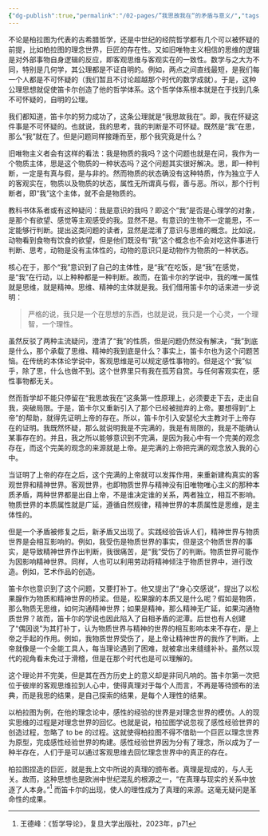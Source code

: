 ```yaml
---
{"dg-publish":true,"permalink":"/02-pages/”我思故我在“的矛盾与意义/","tags":["personal/blog","哲学/笛卡尔"]}
---
```


不论是柏拉图为代表的古希腊哲学，还是中世纪的经院哲学都有几个可以被怀疑的前提，比如柏拉图的理念世界，巨匠的存在性。又如旧唯物主义相信的思维的逻辑是对外部事物自身逻辑的反应，即客观思维与客观实在的一致性。数学与之大为不同，特别是几何学，其公理都是不证自明的。例如，两点之间直线最短，是我们每一个人都是不可怀疑的（我们暂且不讨论超越那个时代的数学成就）。于是，这种公理思想就促使笛卡尔创造了他的哲学体系。这个哲学体系根本就是在于找到几条不可怀疑的，自明的公理。

我们都知道，笛卡尔的努力成功了，这条公理就是“我思故我在”。即，我在怀疑这件事是不可怀疑的。也就说，我的思考，我的判断是不可怀疑。既然是“我”在思，那么“我”就在了。但是问题同样接踵而至，那个我究竟是什么？

旧唯物主义者会有这样的看法：我是物质的我吗？这个问题也就是在问，我作为一个物质主体，思是这个物质的一种状态吗？这个问题其实很好解决。思，即一种判断，一定是有真与假，是与非的。然而物质的状态确没有这种特质，作为独立于人的客观实在，物质以及物质的状态，属性无所谓真与假，善与恶。所以，那个行判断者，即“我”这个主体，就不会是物质的。

教科书体系者或有这种疑问：我是意识的我吗？即这个“我”是否是心理学的对象，是那个有欲望、感觉等主观感受的我。显然不是。有意识的生物不一定能思，不一定能够行判断。提出这类问题的读者，显然是混淆了意识与思维的概念。比如说，动物看到食物有饮食的欲望，但是他们既没有“我”这个概念也不会对吃这件事进行判断、思考，动物是没有主体性的，动物的意识只是动物作为物质的一种状态。

核心在于，那个“我”意识到了自己的主体性，是“我”在吃饭，是“我”在感觉，是“我”在行动，以上种种都是一种判断。故而，在笛卡尔的学说中，我的唯一属性就是思维，就是精神。思维、精神的主体就是我。我们借用笛卡尔的话来进一步说明：

>严格的说，我只是一个在思想的东西，也就是说，我只是一个心灵，一个理智，一个理性。

虽然反驳了两种主流疑问，澄清了“我”的性质，但是问题仍然没有解决，“我”到底是什么，那个承载了思维、精神的我到底是什么？事实上，笛卡尔也为这个问题苦恼。在传统的本体论学说中，客观思维是可以规定感性事物的。但是这个“我”似乎，除了思，什么也做不到。这个世界里只有我在孤芳自赏。与任何客观实在，感性事物都无关。

然而哲学却不能只停留在“我思故我在”这条第一性原理上，必须要走下去，走出自我，突破局限。于是，笛卡尔又重新引入了那个已经被抛弃的上帝。要想得到“上帝”的帮助，就得先证明上帝的存在。所以，笛卡尔引入安瑟伦大主教对于上帝存在的证明。我既然怀疑，那么就说明我是不完满的，我是有局限的，我是不能确认某事存在的。并且，我之所以能够意识到不完满，是因为我心中有一个完美的观念存在，而这个完美的观念的来源就是上帝。是完满的上帝把完满的观念放入我的心中。

当证明了上帝的存在之后，这个完满的上帝就可以发挥作用，来重新建构真实的客观世界和精神世界。客观世界，也即物质世界与精神没有旧唯物唯心主义的那种本质矛盾，两种世界都是出自上帝，不是谁决定谁的关系，两者独立，相互不影响。物质世界的本质属性就是广延，遵循自然规律，精神世界的本质属性是思维，是主体性的。

但是一个矛盾被修复之后，新矛盾又出现了。实践经验告诉人们，精神世界与物质世界是会相互影响的。例如，我受伤是物质世界的事实，但是这个物质世界的事实，是导致精神世界作出判断，我很痛苦，是“我”受伤了的判断。物质世界可能作为因影响精神世界。同样，人也可以利用劳动将精神倾注于物质世界中，进行改造。例如，艺术作品的创造。

笛卡尔也意识到了这个问题，又要打补丁。他又提出了“身心交感说”，提出了以松果腺作为物质和精神世界的桥梁。但是，松果腺的本质又是什么呢？假如是物质，那么物质无思维，如何沟通精神世界；如果是精神，那么精神无广延，如果沟通物质世界？故而，笛卡尔的学说也因此陷入了自相矛盾的泥潭。后世也有人创建了“偶因说”为其打补丁，认为物质世界与精神的世界的相互影响本来不存在，是上帝之手起的作用。例如，我物质世界受伤了，是上帝让精神世界的我作了判断。上帝就像是一个全能工具人，每当理论遇到了困难，就被拿出来缝缝补补。虽然以现代的视角看未免过于滑稽，但是在那个时代也是可以理解的。

这个理论并不完美，但是其在西方历史上的意义却是非同凡响的。笛卡尔第一次把位于彼岸的客观思维拉到人心中，使得真理对于每个人而言，不再是等待颁布的法典，而是我思的结果，是自己探索的结果，是每个人理性的结果。

以柏拉图为例，在他的理念论中，感性的经验的世界是对理念世界的模仿。人的现实思维的过程是对理念世界的回忆。也就是说，柏拉图学说忽视了感性经验世界的创造过程，忽略了 to be 的过程。这就使得柏拉图不得不借助一个巨匠以理念世界为原型，完成感性经验世界的构建。感性经验世界因为分有了理念，所以成为了一种半存在，人们于是可以通过客观思维去回忆理念世界中的真正的存在。

柏拉图捏造的巨匠，就是我上文中所说的真理的颁布者。真理是现成的，与人无关。故而，这种思想也是欧洲中世纪混乱的根源之一，“在真理与现实的关系中放逐了人本身。”[^1] 而笛卡尔的出现，使人的理性成为了真理的来源。这毫无疑问是革命性的成果。

[^1]: 王德峰：《哲学导论》，复旦大学出版社，2023年，p71